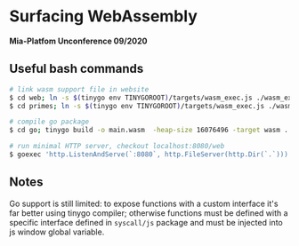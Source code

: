 # Surfacing WebAssembly

**Mia-Platfom Unconference 09/2020**

## Useful bash commands

```bash
# link wasm support file in website
$ cd web; ln -s $(tinygo env TINYGOROOT)/targets/wasm_exec.js ./wasm_exec.js
$ cd primes; ln -s $(tinygo env TINYGOROOT)/targets/wasm_exec.js ./wasm_exec.js

# compile go package
$ cd go; tinygo build -o main.wasm  -heap-size 16076496 -target wasm .

# run minimal HTTP server, checkout localhost:8080/web
$ goexec 'http.ListenAndServe(`:8080`, http.FileServer(http.Dir(`.`)))'
```

## Notes

Go support is still limited: to expose functions with a custom interface it's far better using tinygo compiler; otherwise functions must be defined with a specific interface defined in `syscall/js` package and must be injected into js window global variable.
